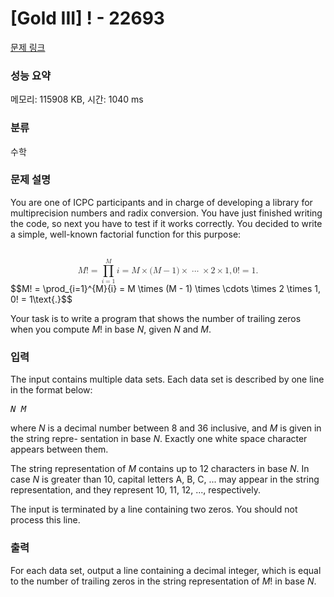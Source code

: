 # [Gold III] ! - 22693 

[문제 링크](https://www.acmicpc.net/problem/22693) 

### 성능 요약

메모리: 115908 KB, 시간: 1040 ms

### 분류

수학

### 문제 설명

<p>You are one of ICPC participants and in charge of developing a library for multiprecision numbers and radix conversion. You have just finished writing the code, so next you have to test if it works correctly. You decided to write a simple, well-known factorial function for this purpose:</p>

<p><mjx-container class="MathJax" jax="CHTML" display="true" style="font-size: 99.9%; position: relative;"> <mjx-math display="true" class="MJX-TEX" aria-hidden="true" style="margin-left: 0px; margin-right: 0px;"><mjx-mi class="mjx-i"><mjx-c class="mjx-c1D440 TEX-I"></mjx-c></mjx-mi><mjx-mo class="mjx-n"><mjx-c class="mjx-c21"></mjx-c></mjx-mo><mjx-mo class="mjx-n" space="4"><mjx-c class="mjx-c3D"></mjx-c></mjx-mo><mjx-munderover space="4"><mjx-over style="padding-bottom: 0.2em; padding-left: 0.267em;"><mjx-texatom size="s" texclass="ORD"><mjx-mi class="mjx-i"><mjx-c class="mjx-c1D440 TEX-I"></mjx-c></mjx-mi></mjx-texatom></mjx-over><mjx-box><mjx-munder><mjx-row><mjx-base><mjx-mo class="mjx-lop"><mjx-c class="mjx-c220F TEX-S2"></mjx-c></mjx-mo></mjx-base></mjx-row><mjx-row><mjx-under style="padding-top: 0.167em; padding-left: 0.065em;"><mjx-texatom size="s" texclass="ORD"><mjx-mi class="mjx-i"><mjx-c class="mjx-c1D456 TEX-I"></mjx-c></mjx-mi><mjx-mo class="mjx-n"><mjx-c class="mjx-c3D"></mjx-c></mjx-mo><mjx-mn class="mjx-n"><mjx-c class="mjx-c31"></mjx-c></mjx-mn></mjx-texatom></mjx-under></mjx-row></mjx-munder></mjx-box></mjx-munderover><mjx-texatom space="2" texclass="ORD"><mjx-mi class="mjx-i"><mjx-c class="mjx-c1D456 TEX-I"></mjx-c></mjx-mi></mjx-texatom><mjx-mo class="mjx-n" space="4"><mjx-c class="mjx-c3D"></mjx-c></mjx-mo><mjx-mi class="mjx-i" space="4"><mjx-c class="mjx-c1D440 TEX-I"></mjx-c></mjx-mi><mjx-mo class="mjx-n" space="3"><mjx-c class="mjx-cD7"></mjx-c></mjx-mo><mjx-mo class="mjx-n" space="3"><mjx-c class="mjx-c28"></mjx-c></mjx-mo><mjx-mi class="mjx-i"><mjx-c class="mjx-c1D440 TEX-I"></mjx-c></mjx-mi><mjx-mo class="mjx-n" space="3"><mjx-c class="mjx-c2212"></mjx-c></mjx-mo><mjx-mn class="mjx-n" space="3"><mjx-c class="mjx-c31"></mjx-c></mjx-mn><mjx-mo class="mjx-n"><mjx-c class="mjx-c29"></mjx-c></mjx-mo><mjx-mo class="mjx-n" space="3"><mjx-c class="mjx-cD7"></mjx-c></mjx-mo><mjx-mo class="mjx-n" space="3"><mjx-c class="mjx-c22EF"></mjx-c></mjx-mo><mjx-mo class="mjx-n" space="3"><mjx-c class="mjx-cD7"></mjx-c></mjx-mo><mjx-mn class="mjx-n" space="3"><mjx-c class="mjx-c32"></mjx-c></mjx-mn><mjx-mo class="mjx-n" space="3"><mjx-c class="mjx-cD7"></mjx-c></mjx-mo><mjx-mn class="mjx-n" space="3"><mjx-c class="mjx-c31"></mjx-c></mjx-mn><mjx-mo class="mjx-n"><mjx-c class="mjx-c2C"></mjx-c></mjx-mo><mjx-mn class="mjx-n" space="2"><mjx-c class="mjx-c30"></mjx-c></mjx-mn><mjx-mo class="mjx-n"><mjx-c class="mjx-c21"></mjx-c></mjx-mo><mjx-mo class="mjx-n" space="4"><mjx-c class="mjx-c3D"></mjx-c></mjx-mo><mjx-mn class="mjx-n" space="4"><mjx-c class="mjx-c31"></mjx-c></mjx-mn><mjx-mtext class="mjx-n"><mjx-c class="mjx-c2E"></mjx-c></mjx-mtext></mjx-math><mjx-assistive-mml unselectable="on" display="block"><math xmlns="http://www.w3.org/1998/Math/MathML" display="block"><mi>M</mi><mo>!</mo><mo>=</mo><munderover><mo data-mjx-texclass="OP">∏</mo><mrow data-mjx-texclass="ORD"><mi>i</mi><mo>=</mo><mn>1</mn></mrow><mrow data-mjx-texclass="ORD"><mi>M</mi></mrow></munderover><mrow data-mjx-texclass="ORD"><mi>i</mi></mrow><mo>=</mo><mi>M</mi><mo>×</mo><mo stretchy="false">(</mo><mi>M</mi><mo>−</mo><mn>1</mn><mo stretchy="false">)</mo><mo>×</mo><mo>⋯</mo><mo>×</mo><mn>2</mn><mo>×</mo><mn>1</mn><mo>,</mo><mn>0</mn><mo>!</mo><mo>=</mo><mn>1</mn><mtext>.</mtext></math></mjx-assistive-mml><span aria-hidden="true" class="no-mathjax mjx-copytext">$$M! = \prod_{i=1}^{M}{i} = M \times (M - 1) \times \cdots \times 2 \times 1, 0! = 1\text{.}$$</span> </mjx-container></p>

<p>Your task is to write a program that shows the number of trailing zeros when you compute <i>M</i>! in base <i>N</i>, given <i>N</i> and <i>M</i>.</p>

### 입력 

 <p>The input contains multiple data sets. Each data set is described by one line in the format below:</p>

<pre><i>N M</i>
</pre>

<p>where <i>N</i> is a decimal number between 8 and 36 inclusive, and <i>M</i> is given in the string repre- sentation in base <i>N</i>. Exactly one white space character appears between them.</p>

<p>The string representation of <i>M</i> contains up to 12 characters in base <i>N</i>. In case <i>N</i> is greater than 10, capital letters A, B, C, ... may appear in the string representation, and they represent 10, 11, 12, ..., respectively.</p>

<p>The input is terminated by a line containing two zeros. You should not process this line.</p>

### 출력 

 <p>For each data set, output a line containing a decimal integer, which is equal to the number of trailing zeros in the string representation of <i>M</i>! in base <i>N</i>.</p>

